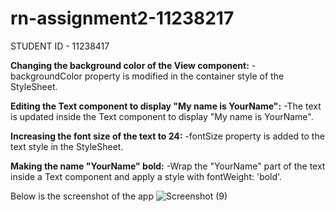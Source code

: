 # rn-assignment2-11238217
STUDENT ID - 11238417

**Changing the background color of the View component:**
 -backgroundColor property is modified in the container style of the StyleSheet.

**Editing the Text component to display "My name is YourName":**
-The text is updated inside the Text component to display "My name is YourName".

**Increasing the font size of the text to 24:**
-fontSize property is added to the text style in the StyleSheet.

**Making the name "YourName" bold:**
-Wrap the "YourName" part of the text inside a Text component and apply a style with fontWeight: 'bold'.


Below is the screenshot of the app
![Screenshot (9)](https://github.com/Thekwesi/rn-assignment2-11238217/assets/164922790/53226d2d-3554-4b8f-89b1-4ed323c56720)
